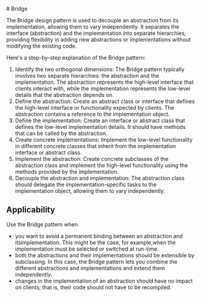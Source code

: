# Bridge

The Bridge design pattern is used to decouple an abstraction from its implementation, allowing them to vary independently. It separates the interface (abstraction) and the implementation into separate hierarchies, providing flexibility in adding new abstractions or implementations without modifying the existing code.

Here's a step-by-step explanation of the Bridge pattern:
1. Identify the two orthogonal dimensions: The Bridge pattern typically involves two separate hierarchies: the abstraction and the implementation. The abstraction represents the high-level interface that clients interact with, while the implementation represents the low-level details that the abstraction depends on.
2. Define the abstraction: Create an abstract class or interface that defines the high-level interface or functionality expected by clients. The abstraction contains a reference to the implementation object.
3. Define the implementation: Create an interface or abstract class that defines the low-level implementation details. It should have methods that can be called by the abstraction.
4. Create concrete implementations: Implement the low-level functionality in different concrete classes that inherit from the implementation interface or abstract class.
5. Implement the abstraction: Create concrete subclasses of the abstraction class and implement the high-level functionality using the methods provided by the implementation.
6. Decouple the abstraction and implementation: The abstraction class should delegate the implementation-specific tasks to the implementation object, allowing them to vary independently.

## Applicability
Use the Bridge pattern when
- you want to avoid a permanent binding between an abstraction and itsimplementation. This might be the case, for example,when the implementation must be selected or switched at run-time.
- both the abstractions and their implementations should be extensible by subclassing. In this case, the Bridge pattern lets you combine the different abstractions and implementations and extend them independently.
- changes in the implementation of an abstraction should have no impact on clients; that is, their code should not have to be recompiled.